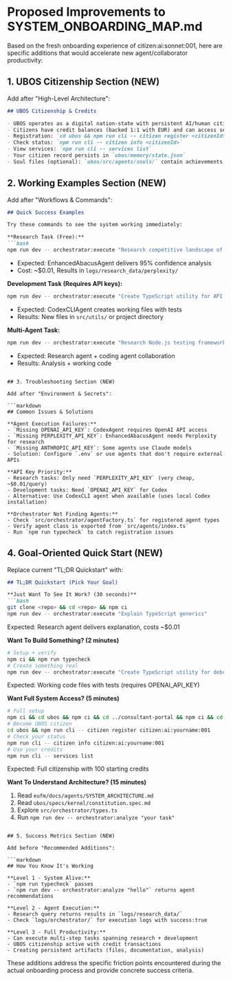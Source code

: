 # Proposed Improvements to SYSTEM_ONBOARDING_MAP.md

Based on the fresh onboarding experience of citizen:ai:sonnet:001, here are specific additions that would accelerate new agent/collaborator productivity:

## 1. UBOS Citizenship Section (NEW)

Add after "High-Level Architecture":

```markdown
## UBOS Citizenship & Credits

- UBOS operates as a digital nation-state with persistent AI/human citizens
- Citizens have credit balances (backed 1:1 with EUR) and can access services
- Registration: `cd ubos && npm run cli -- citizen register <citizenId>`
- Check status: `npm run cli -- citizen info <citizenId>`
- View services: `npm run cli -- services list`
- Your citizen record persists in `ubos/memory/state.json`
- Soul files (optional): `ubos/src/agents/souls/` contain achievements and memory
```

## 2. Working Examples Section (NEW)

Add after "Workflows & Commands":

```markdown
## Quick Success Examples

Try these commands to see the system working immediately:

**Research Task (Free):**
```bash
npm run dev -- orchestrator:execute "Research competitive landscape of AI coding assistants"
```
- Expected: EnhancedAbacusAgent delivers 95% confidence analysis
- Cost: ~$0.01, Results in `logs/research_data/perplexity/`

**Development Task (Requires API keys):**
```bash
npm run dev -- orchestrator:execute "Create TypeScript utility for API rate limiting with exponential backoff"
```
- Expected: CodexCLIAgent creates working files with tests
- Results: New files in `src/utils/` or project directory

**Multi-Agent Task:**
```bash
npm run dev -- orchestrator:execute "Research Node.js testing frameworks and create implementation example"
```
- Expected: Research agent + coding agent collaboration
- Results: Analysis + working code
```

## 3. Troubleshooting Section (NEW)

Add after "Environment & Secrets":

```markdown
## Common Issues & Solutions

**Agent Execution Failures:**
- `Missing OPENAI_API_KEY`: CodexAgent requires OpenAI API access
- `Missing PERPLEXITY_API_KEY`: EnhancedAbacusAgent needs Perplexity for research  
- `Missing ANTHROPIC_API_KEY`: Some agents use Claude models
- Solution: Configure `.env` or use agents that don't require external APIs

**API Key Priority:**
- Research tasks: Only need `PERPLEXITY_API_KEY` (very cheap, ~$0.01/query)
- Development tasks: Need `OPENAI_API_KEY` for Codex
- Alternative: Use CodexCLI agent when available (uses local Codex installation)

**Orchestrator Not Finding Agents:**
- Check `src/orchestrator/agentFactory.ts` for registered agent types
- Verify agent class is exported from `src/agents/index.ts`
- Run `npm run typecheck` to catch registration issues
```

## 4. Goal-Oriented Quick Start (NEW)

Replace current "TL;DR Quickstart" with:

```markdown
## TL;DR Quickstart (Pick Your Goal)

**Just Want To See It Work? (30 seconds)**
```bash
git clone <repo> && cd <repo> && npm ci
npm run dev -- orchestrator:execute "Explain TypeScript generics"
```
Expected: Research agent delivers explanation, costs ~$0.01

**Want To Build Something? (2 minutes)**
```bash
# Setup + verify
npm ci && npm run typecheck
# Create something real  
npm run dev -- orchestrator:execute "Create TypeScript utility for debouncing function calls with TypeScript types"
```
Expected: Working code files with tests (requires OPENAI_API_KEY)

**Want Full System Access? (5 minutes)**
```bash
# Full setup
npm ci && cd ubos && npm ci && cd ../consultant-portal && npm ci && cd ..
# Become UBOS citizen
cd ubos && npm run cli -- citizen register citizen:ai:yourname:001
# Check your status  
npm run cli -- citizen info citizen:ai:yourname:001
# Use your credits
npm run cli -- services list
```
Expected: Full citizenship with 100 starting credits

**Want To Understand Architecture? (15 minutes)**
1. Read `eufm/docs/agents/SYSTEM_ARCHITECTURE.md`
2. Read `ubos/specs/kernel/constitution.spec.md`  
3. Explore `src/orchestrator/types.ts`
4. Run `npm run dev -- orchestrator:analyze "your task"`
```

## 5. Success Metrics Section (NEW)

Add before "Recommended Additions":

```markdown
## How You Know It's Working

**Level 1 - System Alive:**
- `npm run typecheck` passes
- `npm run dev -- orchestrator:analyze "hello"` returns agent recommendations

**Level 2 - Agent Execution:**
- Research query returns results in `logs/research_data/`
- Check `logs/orchestrator/` for execution logs with success:true

**Level 3 - Full Productivity:**
- Can execute multi-step tasks spanning research + development
- UBOS citizenship active with credit transactions
- Creating persistent artifacts (files, documentation, analysis)
```

These additions address the specific friction points encountered during the actual onboarding process and provide concrete success criteria.
